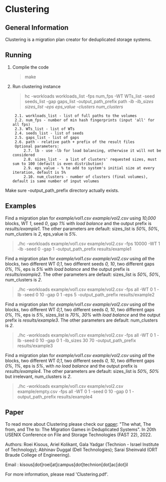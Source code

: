 # Clustering

General Information
-------------------
Clustering is a migration plan creator for deduplicated storage systems.

Running
-------

1. Complie the code
   > make

2. Run clustering instance
   > hc -workloads workloads_list -fps num_fps -WT WTs_list -seed seeds_list -gap gaps_list -output_path_prefix path 
		*-lb* *-lb_sizes sizes_list* *-eps eps_value* *-clusters num_clusters* 
		
		2.1. workloads_list - list of full paths to the volumes
		2.2. num_fps - number of min hash fingerprints (input 'all' for all fps)
		2.3. WTs_list - list of WTs
		2.4. seeds_list - list of seeds
		2.5. gaps_list - list of gaps
		2.6. path - relative path + prefix of the result files
		Optional parameters:
			2.7. lb - use -lb for load balancing, otherwise it will not be considered
			2.8. sizes_list -  a list of clusters' requested sizes, must sum to 100 (default is even distribution)
			2.9. eps_value - % to add to system's initial size at every iteration, default is 5%
			2.10. num_clusters - number of clusters (final volumes), default is same number of input volumes

Make sure -output_path_prefix directory actually exists.

Examples
------------------
Find a migration plan for *example/vol1.csv example/vol2.csv* using *10,000* blocks, WT *1*, 
seed *0*, gap *1%* with *load balance* and the output prefix is *results/example1*.
The other parameters are default: sizes_list is *50%, 50%*, num_clusters is *2*, eps_value is *5%*.
   > ./hc -workloads example/vol1.csv example/vol2.csv -fps 10000 -WT 1 -lb -seed 0 -gap 1 -output_path_prefix results/example1
  
Find a migration plan for *example/vol1.csv example/vol2.csv* using *all* the blocks, two different WT *0,1*, 
two different seeds *0, 10*, two different gaps *0%, 1%*, eps is *5%* with *load balance* and the output prefix is *results/example2*.
The other parameters are default: sizes_list is *50%, 50%*, num_clusters is *2*.
   > ./hc -workloads example/vol1.csv example/vol2.csv -fps all -WT 0 1 -lb -seed 0 10 -gap 0 1 -eps 5 -output_path_prefix results/example2
  
Find a migration plan for *example/vol1.csv example/vol2.csv* using *all* the blocks, two different WT *0,1*, 
two different seeds *0, 10*, two different gaps *0%, 1%*, eps is *5%*, sizes_list is *70%, 30%* with *load balance* and the output prefix is *results/example3*.
The other parameters are default: num_clusters is *2*.
   > ./hc -workloads example/vol1.csv example/vol2.csv -fps all -WT 0 1 -lb -seed 0 10 -gap 0 1 -lb_sizes 30 70 -output_path_prefix results/example3
  
  
Find a migration plan for *example/vol1.csv example/vol2.csv* using *all* the blocks, two different WT *0,1*, 
two different seeds *0, 10*, two different gaps *0%, 1%*, eps is *5%*, with *no load balance* and the output prefix is *results/example4*.
The other parameters are default: sizes_list is *50%, 50%* but irrelevant, num_clusters is *2*.
   > ./hc -workloads example/vol1.csv example/vol2.csv example/empty.csv -fps all -WT 0 1 -seed 0 10 -gap 0 1 -output_path_prefix results/example4
  
Paper
------
To read more about Clustering please check our [paper](https://www.usenix.org/conference/fast22/presentation/kisous):
   "The what, The from, and The to: The Migration Games in Deduplicated Systems". In 20th USENIX Conference on File and Storage Technologies (FAST 22), 2022.

Authors: Roei Kisous, Ariel Kolikant, Gala Yadgar (Technion - Israel Institute of Technology);
           Abhinav Duggal (Dell Technologies);
           Sarai Sheinvald (ORT Braude College of Engineering).

Email : kisous[dot]roei[at]campus[dot]technion[dot]ac[dot]il

For more information, please read 'Clustering.pdf'.